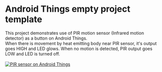 Android Things empty project template
=====================================

This project demonstrates use of PIR motion sensor (Infrared motion detector) as a button on Android Things.<br>
When there is movement by heat emitting body near PIR sensor, it's output goes HIGH and LED glows. When no motion is detected, PIR output goes LOW and LED is turned off.<br><br>
[![PIR sensor on Android Things](https://i9.ytimg.com/vi/uMHb5H8H-Nk/2.jpg?sqp=CNCd9MMF&rs=AOn4CLDIL_0VBlU--KdQzS9gfiItMG52wQ&time=1484590853711)](https://youtu.be/uMHb5H8H-Nk)
